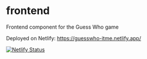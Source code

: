 # frontend
Frontend component for the Guess Who game

Deployed on Netlify: https://guesswho-itme.netlify.app/

[![Netlify Status](https://api.netlify.com/api/v1/badges/97116039-ae23-41eb-9d35-3c75ba7cf0a5/deploy-status)](https://app.netlify.com/sites/zen-galileo-c7bf26/deploys)
